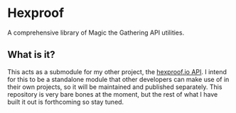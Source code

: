 # Hexproof
A comprehensive library of Magic the Gathering API utilities.

## What is it?
This acts as a submodule for my other project, the [hexproof.io API](https://github.com/Investigamer/hexproof.io).
I intend for this to be a standalone module that other developers can make use of in their own projects, so it will 
be maintained and published separately. This repository is very bare bones at the moment, but the rest of what I 
have built it out is forthcoming so stay tuned.
